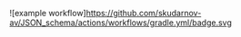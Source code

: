 ![example workflow]https://github.com/skudarnov-av/JSON_schema/actions/workflows/gradle.yml/badge.svg
